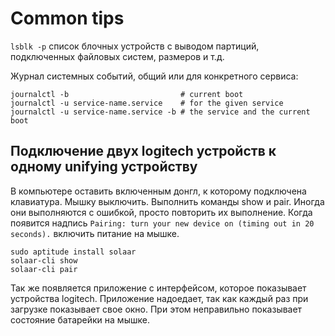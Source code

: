 # Common tips

`lsblk -p` список блочных устройств с выводом партиций, подключенных файловых систем,  размеров и т.д.

Журнал системных событий, общий или для конкретного сервиса:

```shell
journalctl -b                         # current boot
journalctl -u service-name.service    # for the given service
journalctl -u service-name.service -b # the service and the current boot
```

## Подключение двух logitech устройств к одному unifying устройству

В компьютере оставить включенным донгл, к которому подключена клавиатура. Мышку выключить. Выполнить команды show и pair. Иногда они выполняются с ошибкой, просто повторить их выполнение. Когда появится надпись `Pairing: turn your new device on (timing out in 20 seconds).` включить питание на мышке.

```shell
sudo aptitude install solaar
solaar-cli show
solaar-cli pair
```

Так же появляется приложение с интерфейсом, которое показывает устройства logitech. Приложение надоедает, так как каждый раз при загрузке показывает свое окно. При этом неправильно показывает состояние батарейки на мышке.
